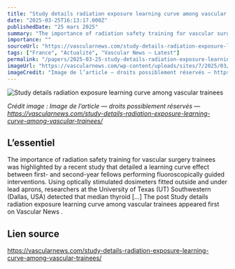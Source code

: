 ```yaml
---
title: "Study details radiation exposure learning curve among vascular trainees"
date: "2025-03-25T16:13:17.000Z"
publishedDate: "25 mars 2025"
summary: "The importance of radiation safety training for vascular surgery trainees was highlighted by a recent study that detailed a learning curve effect between first- and second-year fellows performing fluoroscopically guided interventions. Using optically stimulated dosimeters fitted outside and under lead aprons, researchers at the University of Texas (UT) Southwestern (Dallas, USA) detected that median thyroid [&#8230;] The post Study details radiation exposure learning curve among vascular trainees appeared first on Vascular News ."
importance: ""
sourceUrl: "https://vascularnews.com/study-details-radiation-exposure-learning-curve-among-vascular-trainees/"
tags: ["France", "Actualité", "Vascular News — Latest"]
permalink: "/papers/2025-03-25-study-details-radiation-exposure-learning-curve-among-vascular-trainees"
imageUrl: "https://vascularnews.com/wp-content/uploads/sites/7/2025/03/national-cancer-institute-701-FJcjLAQ-unsplash-1-scaled.jpg"
imageCredit: "Image de l’article — droits possiblement réservés — https://vascularnews.com/study-details-radiation-exposure-learning-curve-among-vascular-trainees/"
---
```


![Study details radiation exposure learning curve among vascular trainees](https://vascularnews.com/wp-content/uploads/sites/7/2025/03/national-cancer-institute-701-FJcjLAQ-unsplash-1-scaled.jpg)

*Crédit image : Image de l’article — droits possiblement réservés — https://vascularnews.com/study-details-radiation-exposure-learning-curve-among-vascular-trainees/*

## L’essentiel

The importance of radiation safety training for vascular surgery trainees was highlighted by a recent study that detailed a learning curve effect between first- and second-year fellows performing fluoroscopically guided interventions. Using optically stimulated dosimeters fitted outside and under lead aprons, researchers at the University of Texas (UT) Southwestern (Dallas, USA) detected that median thyroid [&#8230;] The post Study details radiation exposure learning curve among vascular trainees appeared first on Vascular News .

## Lien source

https://vascularnews.com/study-details-radiation-exposure-learning-curve-among-vascular-trainees/

